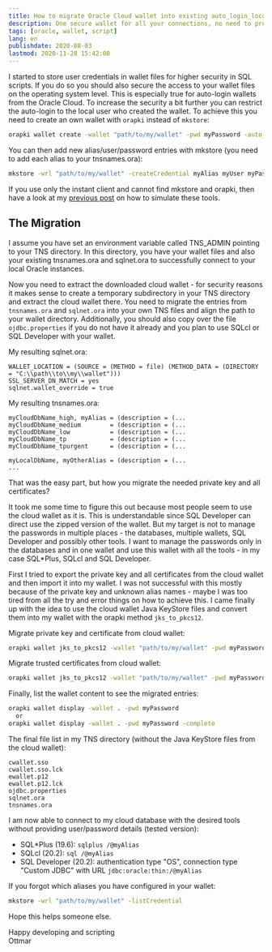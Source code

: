 ```yaml
---
title: How to migrate Oracle Cloud wallet into existing auto_login_local wallet
description: One secure wallet for all your connections, no need to provide passwords in SQL*Plus, SQLcl and SQL Developer
tags: [oracle, wallet, script]
lang: en
publishdate: 2020-08-03
lastmod: 2020-11-28 15:42:00
---
```


I started to store user credentials in wallet files for higher security in SQL scripts. If you do so you should also secure the access to your wallet files on the operating system level. This is especially true for auto-login wallets from the Oracle Cloud. To increase the security a bit further you can restrict the auto-login to the local user who created the wallet. To achieve this you need to create an own wallet with `orapki` instead of `mkstore`:

```cmd
orapki wallet create -wallet "path/to/my/wallet" -pwd myPassword -auto_login_local
```

You can then add new alias/user/password entries with mkstore (you need to add each alias to your tnsnames.ora):

```cmd
mkstore -wrl "path/to/my/wallet" -createCredential myAlias myUser myPassword
```

If you use only the instant client and cannot find mkstore and orapki, then have a look at my [previous post](/posts/2020-07-29-how-to-use-mkstore-and-orapki-with-oracle-instant-client/) on how to simulate these tools.

## The Migration

I assume you have set an environment variable called TNS_ADMIN pointing to your TNS directory. In this directory, you have your wallet files and also your existing tnsnames.ora and sqlnet.ora to successfully connect to your local Oracle instances.

Now you need to extract the downloaded cloud wallet - for security reasons it makes sense to create a temporary subdirectory in your TNS directory and extract the cloud wallet there. You need to migrate the entries from `tnsnames.ora` and `sqlnet.ora` into your own TNS files and align the path to your wallet directory. Additionally, you should also copy over the file `ojdbc.properties` if you do not have it already and you plan to use SQLcl or SQL Developer with your wallet.

My resulting sqlnet.ora:

```
WALLET_LOCATION = (SOURCE = (METHOD = file) (METHOD_DATA = (DIRECTORY = "C:\\path\\to\\my\\wallet")))
SSL_SERVER_DN_MATCH = yes
sqlnet.wallet_override = true
```

My resulting tnsnames.ora:

```
myCloudDbName_high, myAlias = (description = (...
myCloudDbName_medium        = (description = (...
myCloudDbName_low           = (description = (...
myCloudDbName_tp            = (description = (...
myCloudDbName_tpurgent      = (description = (...

myLocalDbName, myOtherAlias = (description = (...
...
```

That was the easy part, but how you migrate the needed private key and all certificates?

It took me some time to figure this out because most people seem to use the cloud wallet as it is. This is understandable since SQL Developer can direct use the zipped version of the wallet. But my target is not to manage the passwords in multiple places - the databases, multiple wallets, SQL Developer and possibly other tools. I want to manage the passwords only in the databases and in one wallet and use this wallet with all the tools - in my case SQL*Plus, SQLcl and SQL Developer.

First I tried to export the private key and all certificates from the cloud wallet and then import it into my wallet. I was not successful with this mostly because of the private key and unknown alias names - maybe I was too tired from all the try and error things on how to achieve this. I came finally up with the idea to use the cloud wallet Java KeyStore files and convert them into my wallet with the orapki method `jks_to_pkcs12`.

Migrate private key and certificate from cloud wallet:

```cmd
orapki wallet jks_to_pkcs12 -wallet "path/to/my/wallet" -pwd myPassword -keystore "path/to/cloud/wallet/keystore.jks" -jkspwd myCloudWalletPassword
```

Migrate trusted certificates from cloud wallet:

```cmd
orapki wallet jks_to_pkcs12 -wallet "path/to/my/wallet" -pwd myPassword -keystore "path/to/cloud/wallet/truststore.jks" -jkspwd myCloudWalletPassword
```

Finally, list the wallet content to see the migrated entries:

```cmd
orapki wallet display -wallet . -pwd myPassword
  or
orapki wallet display -wallet . -pwd myPassword -complete
```

The final file list in my TNS directory (without the Java KeyStore files from the cloud wallet):

```
cwallet.sso
cwallet.sso.lck
ewallet.p12
ewallet.p12.lck
ojdbc.properties
sqlnet.ora
tnsnames.ora
```

I am now able to connect to my cloud database with the desired tools without providing user/password details (tested version):

- SQL*Plus (19.6): `sqlplus /@myAlias`
- SQLcl (20.2): `sql /@myAlias`
- SQL Developer (20.2): authentication type "OS", connection type "Custom JDBC" with URL `jdbc:oracle:thin:/@myAlias`

If you forgot which aliases you have configured in your wallet:

```cmd
mkstore -wrl "path/to/my/wallet" -listCredential
```

Hope this helps someone else.

Happy developing and scripting<br>
Ottmar
